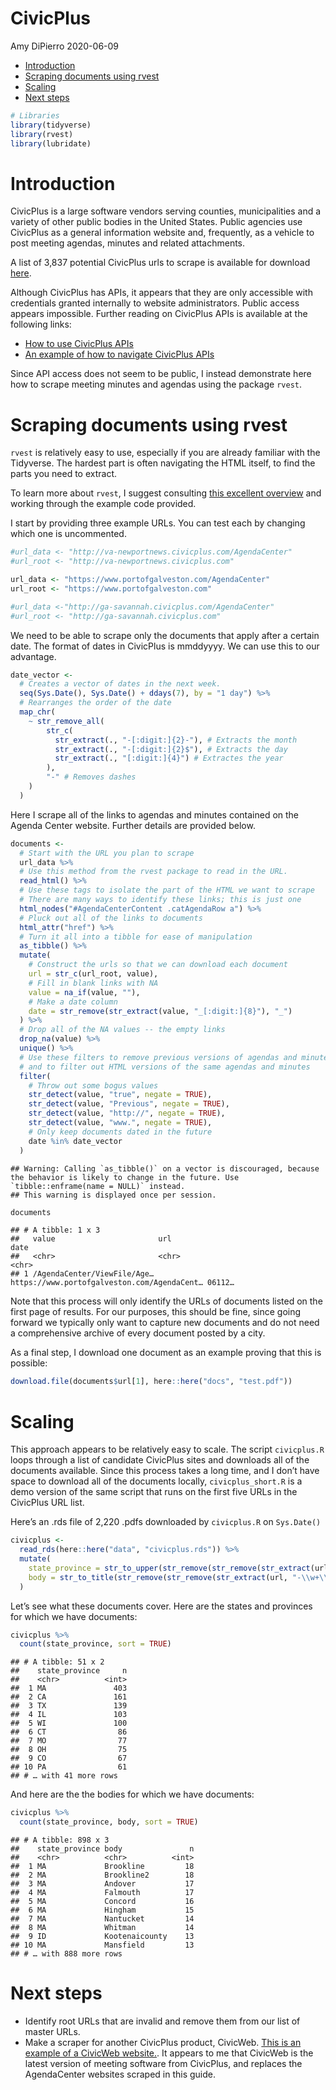 CivicPlus
================
Amy DiPierro
2020-06-09

  - [Introduction](#introduction)
  - [Scraping documents using rvest](#scraping-documents-using-rvest)
  - [Scaling](#scaling)
  - [Next steps](#next-steps)

``` r
# Libraries
library(tidyverse)
library(rvest)
library(lubridate)
```

# Introduction

CivicPlus is a large software vendors serving counties, municipalities
and a variety of other public bodies in the United States. Public
agencies use CivicPlus as a general information website and, frequently,
as a vehicle to post meeting agendas, minutes and related attachments.

A list of 3,837 potential CivicPlus urls to scrape is available for
download
[here](https://docs.google.com/spreadsheets/d/1SL8qU_1YQPesNyKWacTdT8UhtAKm6pHE7iR-mtpgNZA/edit#gid=1759432592).

Although CivicPlus has APIs, it appears that they are only accessible
with credentials granted internally to website administrators. Public
access appears impossible. Further reading on CivicPlus APIs is
available at the following links:

  - [How to use CivicPlus
    APIs](https://www.civicengage.civicplus.help/hc/en-us/articles/360011464693-Authenticate-a-User)
  - [An example of how to navigate CivicPlus
    APIs](http://www.anaheim.net/api/help/index)

Since API access does not seem to be public, I instead demonstrate here
how to scrape meeting minutes and agendas using the package `rvest`.

# Scraping documents using rvest

`rvest` is relatively easy to use, especially if you are already
familiar with the Tidyverse. The hardest part is often navigating the
HTML itself, to find the parts you need to extract.

To learn more about `rvest`, I suggest consulting [this excellent
overview](https://rvest.tidyverse.org/index.html) and working through
the example code provided.

I start by providing three example URLs. You can test each by changing
which one is uncommented.

``` r
#url_data <- "http://va-newportnews.civicplus.com/AgendaCenter"
#url_root <- "http://va-newportnews.civicplus.com"

url_data <- "https://www.portofgalveston.com/AgendaCenter"
url_root <- "https://www.portofgalveston.com"

#url_data <-"http://ga-savannah.civicplus.com/AgendaCenter"
#url_root <- "http://ga-savannah.civicplus.com"
```

We need to be able to scrape only the documents that apply after a
certain date. The format of dates in CivicPlus is mmddyyyy. We can use
this to our advantage.

``` r
date_vector <-
  # Creates a vector of dates in the next week.
  seq(Sys.Date(), Sys.Date() + ddays(7), by = "1 day") %>%  
  # Rearranges the order of the date
  map_chr(
    ~ str_remove_all(
        str_c(
          str_extract(., "-[:digit:]{2}-"), # Extracts the month
          str_extract(., "-[:digit:]{2}$"), # Extracts the day
          str_extract(., "[:digit:]{4}") # Extractes the year
        ),
        "-" # Removes dashes
    )
  )
```

Here I scrape all of the links to agendas and minutes contained on the
Agenda Center website. Further details are provided below.

``` r
documents <- 
  # Start with the URL you plan to scrape
  url_data %>% 
  # Use this method from the rvest package to read in the URL.
  read_html() %>% 
  # Use these tags to isolate the part of the HTML we want to scrape
  # There are many ways to identify these links; this is just one
  html_nodes("#AgendaCenterContent .catAgendaRow a") %>% 
  # Pluck out all of the links to documents
  html_attr("href") %>% 
  # Turn it all into a tibble for ease of manipulation
  as_tibble() %>% 
  mutate(
    # Construct the urls so that we can download each document
    url = str_c(url_root, value),
    # Fill in blank links with NA
    value = na_if(value, ""),
    # Make a date column
    date = str_remove(str_extract(value, "_[:digit:]{8}"), "_")
  ) %>% 
  # Drop all of the NA values -- the empty links
  drop_na(value) %>% 
  unique() %>%
  # Use these filters to remove previous versions of agendas and minutes
  # and to filter out HTML versions of the same agendas and minutes
  filter(
    # Throw out some bogus values
    str_detect(value, "true", negate = TRUE),
    str_detect(value, "Previous", negate = TRUE),
    str_detect(value, "http://", negate = TRUE),
    str_detect(value, "www.", negate = TRUE),
    # Only keep documents dated in the future
    date %in% date_vector
  )
```

    ## Warning: Calling `as_tibble()` on a vector is discouraged, because the behavior is likely to change in the future. Use `tibble::enframe(name = NULL)` instead.
    ## This warning is displayed once per session.

``` r
documents
```

    ## # A tibble: 1 x 3
    ##   value                       url                                         date  
    ##   <chr>                       <chr>                                       <chr> 
    ## 1 /AgendaCenter/ViewFile/Age… https://www.portofgalveston.com/AgendaCent… 06112…

Note that this process will only identify the URLs of documents listed
on the first page of results. For our purposes, this should be fine,
since going forward we typically only want to capture new documents and
do not need a comprehensive archive of every document posted by a city.

As a final step, I download one document as an example proving that this
is possible:

``` r
download.file(documents$url[1], here::here("docs", "test.pdf"))
```

# Scaling

This approach appears to be relatively easy to scale. The script
`civicplus.R` loops through a list of candidate CivicPlus sites and
downloads all of the documents available. Since this process takes a
long time, and I don’t have space to download all of the documents
locally, `civicplus_short.R` is a demo version of the same script that
runs on the first five URLs in the CivicPlus URL list.

Here’s an .rds file of 2,220 .pdfs downloaded by `civicplus.R` on
`Sys.Date()`

``` r
civicplus <- 
  read_rds(here::here("data", "civicplus.rds")) %>% 
  mutate(
    state_province = str_to_upper(str_remove(str_remove(str_extract(url, "/\\w{2}-"), "/"), "-")),
    body = str_to_title(str_remove(str_remove(str_extract(url, "-\\w+\\."), "-"), "\\.")),
  )
```

Let’s see what these documents cover. Here are the states and provinces
for which we have documents:

``` r
civicplus %>% 
  count(state_province, sort = TRUE)
```

    ## # A tibble: 51 x 2
    ##    state_province     n
    ##    <chr>          <int>
    ##  1 MA               403
    ##  2 CA               161
    ##  3 TX               139
    ##  4 IL               103
    ##  5 WI               100
    ##  6 CT                86
    ##  7 MO                77
    ##  8 OH                75
    ##  9 CO                67
    ## 10 PA                61
    ## # … with 41 more rows

And here are the the bodies for which we have documents:

``` r
civicplus %>% 
  count(state_province, body, sort = TRUE) 
```

    ## # A tibble: 898 x 3
    ##    state_province body               n
    ##    <chr>          <chr>          <int>
    ##  1 MA             Brookline         18
    ##  2 MA             Brookline2        18
    ##  3 MA             Andover           17
    ##  4 MA             Falmouth          17
    ##  5 MA             Concord           16
    ##  6 MA             Hingham           15
    ##  7 MA             Nantucket         14
    ##  8 MA             Whitman           14
    ##  9 ID             Kootenaicounty    13
    ## 10 MA             Mansfield         13
    ## # … with 888 more rows

# Next steps

  - Identify root URLs that are invalid and remove them from our list of
    master URLs.
  - Make a scraper for another CivicPlus product, CivicWeb. [This is an
    example of a CivicWeb
    website.](https://nngov.civicweb.net/Portal/MeetingTypeList.aspx).
    It appears to me that CivicWeb is the latest version of meeting
    software from CivicPlus, and replaces the AgendaCenter websites
    scraped in this guide.
